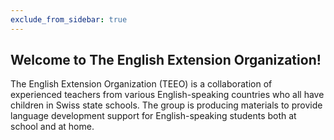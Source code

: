 ```yaml
---
exclude_from_sidebar: true
---
```


## Welcome to The English Extension Organization! 

The English Extension Organization (TEEO) is a collaboration of experienced teachers from various English-speaking countries who all have children in Swiss state schools. The group is producing materials to provide language development support for English-speaking students both at school and at home.  

<!--stackedit_data:
eyJoaXN0b3J5IjpbLTI5MzgwNTYwMCwxNDc1NDY5NTA4LC0xNz
Y3NjQ3ODI4LC0xMTcwNzAzNTY2XX0=
-->